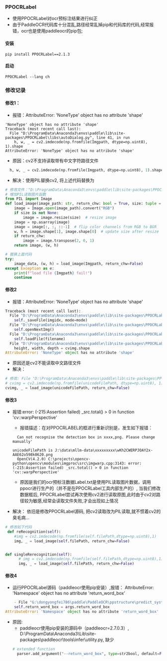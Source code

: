 
### PPOCRLabel
- 使用PPOCRLabel对ocr预标注结果进行纠正
- 由于PaddleOCR代码库十分混乱,路径经常乱掉pip和代码库的代码,经常报错，ocr也是使用paddleocr的pip包;

#### 安装
```shell
pip install PPOCRLabel==2.1.3
```

#### 启动
```shell
PPOCRLabel --lang ch
```

### 修改记录
#### 修改1：
- 报错：AttributeError: 'NoneType' object has no attribute 'shape'
```angular2html
'NoneType' object has no attribute 'shape'
Traceback (most recent call last):
  File "D:\ProgramData\Anaconda3\envs\paddle\lib\site-packages\PPOCRLabel\libs\autoDialog.py", line 41, in run
    h, w, _ = cv2.imdecode(np.fromfile(Imgpath, dtype=np.uint8), 1).shape
AttributeError: 'NoneType' object has no attribute 'shape'
```
- 原因：cv2不支持读取带有中文字符路径文件
```python
  h, w, _ = cv2.imdecode(np.fromfile(Imgpath, dtype=np.uint8), 1).shape
```
- 解决：使用PIL替换cv2, 将上述代码替换为
```python
# 修改文件："D:\ProgramData\Anaconda3\envs\paddle\lib\site-packages\PPOCRLabel\libs\autoDialog.py", line 41
# 增加PIL读取图片函数
from PIL import Image
def load_image(image_path: str, return_chw: bool = True, size: tuple = None):
    image = Image.open(image_path).convert("RGB")
    if size is not None:
        image = image.resize(size)  # resize image
    image = np.asarray(image)
    image = image[:, :, ::-1]  # flip color channels from RGB to BGR
    w, h = image.shape[1], image.shape[0]  # update size after resize
    if return_chw:
        image = image.transpose(2, 0, 1)
    return image, (w, h)

# 替换上面代码
try:
    image_data, (w, h) = load_image(Imgpath, return_chw=False)
except Exception as e:
    print(f"load file {Imgpath} fail!")
    continue
```

#### 修改2
- 报错：AttributeError: 'NoneType' object has no attribute 'shape'
```python
Traceback (most recent call last):
  File "D:\ProgramData\Anaconda3\envs\paddle\lib\site-packages\PPOCRLabel\PPOCRLabel.py", line 1889, in saveFile
    self._saveFile(imgidx, mode=mode)
  File "D:\ProgramData\Anaconda3\envs\paddle\lib\site-packages\PPOCRLabel\PPOCRLabel.py", line 1934, in _saveFile
    self.openNextImg()
  File "D:\ProgramData\Anaconda3\envs\paddle\lib\site-packages\PPOCRLabel\PPOCRLabel.py", line 1880, in openNextImg
    self.loadFile(filename)
  File "D:\ProgramData\Anaconda3\envs\paddle\lib\site-packages\PPOCRLabel\PPOCRLabel.py", line 1550, in loadFile
    height, width, depth = cvimg.shape
AttributeError: 'NoneType' object has no attribute 'shape'
```
- 原因还是cv2不能读取中文路径文件
- 解决：
```python
# 修改: File "D:\ProgramData\Anaconda3\envs\paddle\lib\site-packages\PPOCRLabel\PPOCRLabel.py", line 1550, in loadFile
# cvimg = cv2.imdecode(np.fromfile(unicodeFilePath, dtype=np.uint8), 1)
cvimg, _ = load_image(unicodeFilePath, return_chw=False)
```

#### 修改3
- 报错:error: (-215:Assertion failed) _src.total() > 0 in function 'cv::warpPerspective'
  - 报错描述：在对PPOCRLABEL的框进行重新识别是，发生如下报错：
  ```
    Can not recognise the detection box in xxxx,png. Please change manually'
  
  unicodeFilePath is J:\data\mllm-data\xxxxxxxxx\wKh2CWERPJOAY2x-AAE62o598k0620.png
    OpenCV(4.2.0) C:\projects\opencv-python\opencv\modules\imgproc\src\imgwarp.cpp:3143: error: (-215:Assertion failed) _src.total() > 0 in function 'cv::warpPerspective'
    ```
    - 原因是我们的ocr预标注数据Label.txt是使用PIL读取图片数据，调用ppocr进行生产的（并不是在PPOCRLabel工具内部生产的）, 当我们修改数据框后, PPOCRLabel尝试再次使用cv2进行读取原图,此时由于cv2对路径较为敏感,经常会读取文件失败,才会出现如上情况
  
- 解决：
    依旧是修改PPOCRLabel源码, 把cv2读取改为PIL读取,就不惯着cv2的臭毛病...
    
```python
# 修改如下代码
 def reRecognition(self):
    #img = cv2.imdecode(np.fromfile(self.filePath,dtype=np.uint8),1)
    img, _ = load_image(self.filePath, return_chw=False)


def singleRerecognition(self):
      # img = cv2.imdecode(np.fromfile(self.filePath,dtype=np.uint8),1)
      img, _ = load_image(self.filePath, return_chw=False)
```


#### 修改4
- 运行PPOCRLabel源码（paddleocr使用pip安装）,报错：  AttributeError: 'Namespace' object has no attribute 'return_word_box'
```python
    - File "G:\dongyongfei786\paddle\PaddleOCR\ppstructure\predict_system.py", line 82, in __init__
    self.return_word_box = args.return_word_box
AttributeError: 'Namespace' object has no attribute 'return_word_box'
```
- 原因:
  - paddleocr使用pip安装的源码中（paddleocr=2.7.0.3）, D:\ProgramData\Anaconda3\Lib\site-packages\paddleocr\tools\infer\utility.py, 缺少
  ```python
  # extended function
    parser.add_argument("--return_word_box", type=str2bool, default=False, help='Whether return the bbox of each word (split by space) or chinese character. Only used in ppstructure for layout recovery')
```